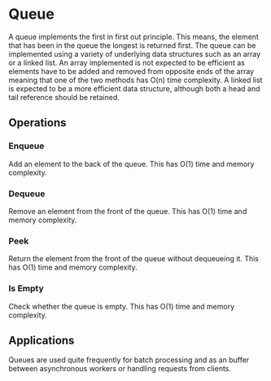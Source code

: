 # Queue

A queue implements the first in first out principle. This means, the element that has been in the queue the longest is returned first. The queue can be implemented using a variety of underlying data structures such as an array or a linked list. An array implemented is not expected to be efficient as elements have to be added and removed from opposite ends of the array meaning that one of the two methods has O(n) time complexity. A linked list is expected to be a more efficient data structure, although both a head and tail reference should be retained.

## Operations

### Enqueue

Add an element to the back of the queue. This has O(1) time and memory complexity.

### Dequeue

Remove an element from the front of the queue. This has O(1) time and memory complexity.

### Peek

Return the element from the front of the queue without dequeueing it. This has O(1) time and memory complexity.

### Is Empty

Check whether the queue is empty. This has O(1) time and memory complexity.

## Applications

Queues are used quite frequently for batch processing and as an buffer between asynchronous workers or handling requests from clients.
